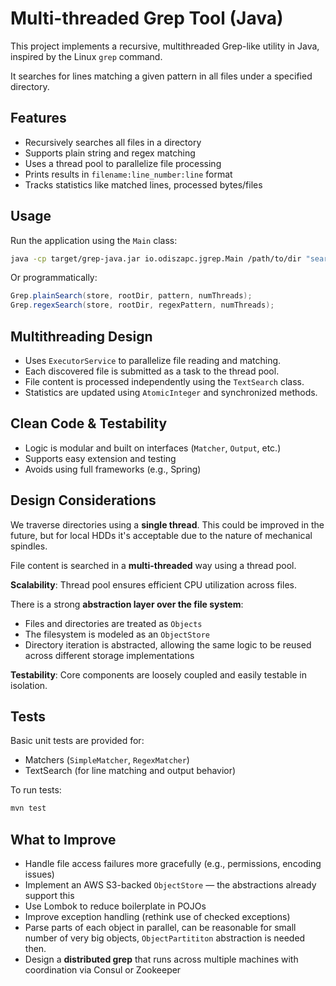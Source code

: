 # Multi-threaded Grep Tool (Java)

This project implements a recursive, multithreaded Grep-like utility in Java, inspired by the Linux `grep` command.

It searches for lines matching a given pattern in all files under a specified directory.

## Features

- Recursively searches all files in a directory
- Supports plain string and regex matching
- Uses a thread pool to parallelize file processing
- Prints results in `filename:line_number:line` format
- Tracks statistics like matched lines, processed bytes/files

## Usage

Run the application using the `Main` class:

```bash
java -cp target/grep-java.jar io.odiszapc.jgrep.Main /path/to/dir "searchPattern"
````

Or programmatically:

```java
Grep.plainSearch(store, rootDir, pattern, numThreads);
Grep.regexSearch(store, rootDir, regexPattern, numThreads);
```

## Multithreading Design

* Uses `ExecutorService` to parallelize file reading and matching.
* Each discovered file is submitted as a task to the thread pool.
* File content is processed independently using the `TextSearch` class.
* Statistics are updated using `AtomicInteger` and synchronized methods.

## Clean Code & Testability

* Logic is modular and built on interfaces (`Matcher`, `Output`, etc.)
* Supports easy extension and testing
* Avoids using full frameworks (e.g., Spring)

## Design Considerations

We traverse directories using a **single thread**. This could be improved in the future, but for local HDDs it's acceptable
  due to the nature of mechanical spindles.

File content is searched in a **multi-threaded** way using a thread pool.

**Scalability**: Thread pool ensures efficient CPU utilization across files.

There is a strong **abstraction layer over the file system**:
* Files and directories are treated as `Objects`
* The filesystem is modeled as an `ObjectStore`
* Directory iteration is abstracted, allowing the same logic to be reused across different storage implementations

**Testability**: Core components are loosely coupled and easily testable in isolation.

## Tests

Basic unit tests are provided for:

* Matchers (`SimpleMatcher`, `RegexMatcher`)
* TextSearch (for line matching and output behavior)

To run tests:

```bash
mvn test
```

## What to Improve

* Handle file access failures more gracefully (e.g., permissions, encoding issues)
* Implement an AWS S3-backed `ObjectStore` — the abstractions already support this
* Use Lombok to reduce boilerplate in POJOs
* Improve exception handling (rethink use of checked exceptions)
* Parse parts of each object in parallel, can be reasonable for small number of very big objects, `ObjectPartititon` abstraction is needed then.
* Design a **distributed grep** that runs across multiple machines with coordination via Consul or Zookeeper
